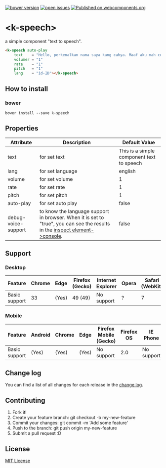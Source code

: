 [![bower version](https://img.shields.io/bower/v/k-speech.svg)](https://libraries.io/bower/k-speech) 
[![open issues](https://img.shields.io/github/issues/k4ng%2Fk-speech.svg)](https://github.com/k4ng/k-speech/issues) 
[![Published on webcomponents.org](https://img.shields.io/badge/webcomponents.org-published-blue.svg)](https://github.com/k4ng/k-speech) 


# \<k-speech\>

a simple component "text to speech".


<!--
```
<custom-element-demo height="300">
  <template>
    <script src="../webcomponentsjs/webcomponents-lite.js"></script>
    <link rel="import" href="k-speech.html">
    <next-code-block></next-code-block>
  </template>
</custom-element-demo>
```
-->
```html
<k-speech auto-play 
    text    = "Hello, perkenalkan nama saya kang cahya. Maaf aku mah cuma newbie."
    volumer = "1"
    rate    = "1"
    pitch   = "1"
    lang    = "id-ID"></k-speech>
```


## How to install

### bower

```markdown
bower install --save k-speech
```


## Properties

Attribute | Description | Default Value
--------- | ----------- | -------------
text | for set text | This is a simple component text to speech
lang | for set language | english
volume | for set volume | 1
rate | for set rate | 1 
pitch | for set pitch | 1 
auto-play | for set auto play | false
debug-voice-support | to know the language support in browser. When it is set to "true", you can see the results in the [inspect element->console](https://github.com/k4ng/k-speech/blob/master/screen%20shot.JPG). | false


## Support

### Desktop

Feature | Chrome | Edge | Firefox (Gecko) | Internet Explorer | Opera | Safari (WebKit)
------- | ------ | ---- | --------------- | ----------------- | ----- | ---------------
Basic support | 33 | (Yes) | 49 (49) | No support | ? | 7

### Mobile

Feature | Android | Chrome | Edge | Firefox Mobile (Gecko) | Firefox OS | IE Phone | Opera Mobile | Safari Mobile
------- | ------- | ------ | ---- | ---------------------- | ---------- | -------- | ------------ | -------------
Basic support | (Yes) | (Yes) | (Yes) | No support | 2.0 | No support | No support | 7.1


## Change log

You can find a list of all changes for each release in the [change log](https://github.com/k4ng/k-speech/blob/master/CHANGELOG.md).


## Contributing

1. Fork it!
1. Create your feature branch: git checkout -b my-new-feature
1. Commit your changes: git commit -m 'Add some feature'
1. Push to the branch: git push origin my-new-feature
1. Submit a pull request :D


## License

[MIT License](https://github.com/dyazincahya/k-speech/blob/master/LICENSE) 
